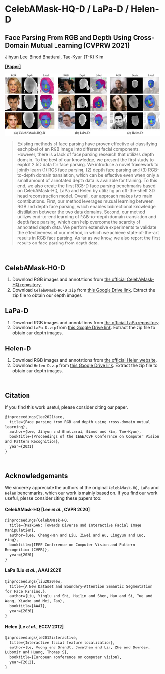 # CelebAMask-HQ-D / LaPa-D / Helen-D

## Face Parsing From RGB and Depth Using Cross-Domain Mutual Learning (CVPRW 2021) ##

Jihyun Lee, Binod Bhattarai, Tae-Kyun (T-K) Kim

**[\[Paper\]](https://openaccess.thecvf.com/content/CVPR2021W/AMFG/html/Lee_Face_Parsing_From_RGB_and_Depth_Using_Cross-Domain_Mutual_Learning_CVPRW_2021_paper.html)**


![alt text](https://github.com/jyunlee/CelebAMask-HQ-D_LaPa-D_Helen-D/blob/main/images/img.jpg)

> Existing methods of face parsing have proven effective at classifying each pixel of an RGB image into different facial components. However, there is a lack of face parsing research that utilizes depth domain. To the best of our knowledge, we present the first study to exploit 2.5D data for face parsing. We introduce a novel framework to jointly learn (1) RGB face parsing, (2) depth face parsing and (3) RGB-to-depth domain translation, which can be effective even when only a small amount of annotated depth data is available for training. To this end, we also create the first RGB-D face parsing benchmarks based on CelebAMask-HQ, LaPa and Helen by utilizing an off-the-shelf 3D head reconstruction model. Overall, our approach makes two main contributions. First, our method leverages mutual learning between RGB and depth face parsing, which enables bidirectional knowledge distillation between the two data domains. Second, our method utilizes end-to-end learning of RGB-to-depth domain translation and depth face parsing, which can help overcome the scarcity of annotated depth data. We perform extensive experiments to validate the effectiveness of our method, in which we achieve state-of-the-art results in RGB face parsing. As far as we know, we also report the first results on face parsing from depth data.

&nbsp;
&nbsp;

## CelebAMask-HQ-D
1. Download RGB images and annotations from [the official CelebAMask-HQ repository](https://github.com/switchablenorms/CelebAMask-HQ).
2. Download `CelebAMask-HQ-D.zip`  from [this Google Drive link](https://drive.google.com/drive/folders/1NuQAmLgxzE7w2yIW4jBnAie3sj7Su03Y?usp=sharing). Extract the zip file to obtain our depth images.

## LaPa-D
1. Download RGB images and annotations from [the official LaPa repository](https://github.com/JDAI-CV/lapa-dataset).
2. Download `LaPa-D.zip`  from [this Google Drive link](https://drive.google.com/drive/folders/1NuQAmLgxzE7w2yIW4jBnAie3sj7Su03Y?usp=sharing). Extract the zip file to obtain our depth images.

## Helen-D
1. Download RGB images and annotations from [the official Helen website](http://www.ifp.illinois.edu/~vuongle2/helen/).
2. Download `Helen-D.zip`  from [this Google Drive link](https://drive.google.com/drive/folders/1NuQAmLgxzE7w2yIW4jBnAie3sj7Su03Y?usp=sharing). Extract the zip file to obtain our depth images.

&nbsp;

## Citation
If you find this work useful, please consider citing our paper.
```
@inproceedings{lee2021face,
  title={Face parsing from RGB and depth using cross-domain mutual learning},
  author={Lee, Jihyun and Bhattarai, Binod and Kim, Tae-Kyun},
  booktitle={Proceedings of the IEEE/CVF Conference on Computer Vision and Pattern Recognition},
  year={2021}
}
```

&nbsp;

## Acknowledgements

We sincerely appreciate the authors of the original `CelebAMask-HQ` , `LaPa` and `Helen` benchmarks, which our work is mainly based on. If you find our work useful, please consider citing these papers too:

#### CelebAMask-HQ [Lee *et al.*, CVPR 2020]
```
@inproceedings{CelebAMask-HQ,
  title={MaskGAN: Towards Diverse and Interactive Facial Image Manipulation},
  author={Lee, Cheng-Han and Liu, Ziwei and Wu, Lingyun and Luo, Ping},
  booktitle={IEEE Conference on Computer Vision and Pattern Recognition (CVPR)},
  year={2020}
}
```

#### LaPa [Liu *et al.*, AAAI 2021]
```
@inproceedings{liu2020new,  
  title={A New Dataset and Boundary-Attention Semantic Segmentation for Face Parsing.},  
  author={Liu, Yinglu and Shi, Hailin and Shen, Hao and Si, Yue and Wang, Xiaobo and Mei, Tao},  
  booktitle={AAAI},  
  year={2020}  
}
```

#### Helen [Le *et al.*, ECCV 2012]
```
@inproceedings{le2012interactive,
  title={Interactive facial feature localization},
  author={Le, Vuong and Brandt, Jonathan and Lin, Zhe and Bourdev, Lubomir and Huang, Thomas S},
  booktitle={European conference on computer vision},
  year={2012},
}
```
